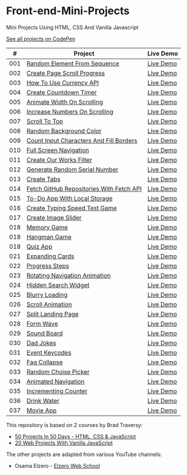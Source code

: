 # Front-end-Mini-Projects
Mini Projects Using HTML, CSS And Vanilla Javascript

[See all projects on CodePen](https://codepen.io/collection/OLepRQ?grid_type=grid)

|  #  | Project                                                                      | Live Demo                                                |
| :-: | ----------------------------------------------------------------------       | -------------------------------------------------------- |
| 001 | [Random Element From Sequence](https://github.com/MajidALILOUCH/Front-end-Mini-Projects/tree/main/001%20-%20Random%20Element%20From%20Sequence) | [Live Demo](https://codepen.io/majid_alilouch/full/ExezpjJ)  |
| 002 | [Create Page Scroll Progress](https://github.com/MajidALILOUCH/Front-end-Mini-Projects/tree/main/002%20-%20Create%20Page%20Scroll%20Progress)   | [Live Demo](https://codepen.io/majid_alilouch/full/VwGOBee)  |
| 003 | [How To Use Currency API](https://github.com/MajidALILOUCH/Front-end-Mini-Projects/tree/main/003%20-%20How%20To%20Use%20Currency%20API)         | [Live Demo](https://codepen.io/majid_alilouch/full/VwGJmoZ)  |
| 004 | [Create Countdown Timer](https://github.com/MajidALILOUCH/Front-end-Mini-Projects/tree/main/004%20-%20Create%20Countdown%20Timer)               | [Live Demo](https://codepen.io/majid_alilouch/full/NWLZbQj)  |
| 005 | [Animate Width On Scrolling](https://github.com/MajidALILOUCH/Front-end-Mini-Projects/tree/main/005%20-%20Animate%20Width%20On%20Scrolling)     | [Live Demo](https://codepen.io/majid_alilouch/full/abagBeX)  |
| 006 | [Increase Numbers On Scrolling](https://github.com/MajidALILOUCH/Front-end-Mini-Projects/tree/main/006%20-%20Increase%20Numbers%20On%20Scrolling)| [Live Demo](https://codepen.io/majid_alilouch/full/poOXRza)  |
| 007 | [Scroll To Top](https://github.com/MajidALILOUCH/Front-end-Mini-Projects/tree/main/007%20-%20Scroll%20To%20Top)                                 | [Live Demo](https://codepen.io/majid_alilouch/full/ExeBZYG)  |
| 008 | [Random Background Color](https://github.com/MajidALILOUCH/Front-end-Mini-Projects/tree/main/008%20-%20Random%20Background%20Color)             | [Live Demo](https://codepen.io/majid_alilouch/full/VwGJPww)  |
| 009 | [Count Input Characters And Fill Borders](https://github.com/MajidALILOUCH/Front-end-Mini-Projects/tree/main/009%20-%20Count%20Input%20Characters%20And%20Fill%20Borders)                                                                                                   | [Live Demo](https://codepen.io/majid_alilouch/full/GRXbrRZ)  |
| 010 | [Full Screen Navigation](https://github.com/MajidALILOUCH/Front-end-Mini-Projects/tree/main/010%20-%20Full%20Screen%20Navigation)               | [Live Demo](https://codepen.io/majid_alilouch/full/KKxjaKZ)  |
| 011 | [Create Our Works Filter](https://github.com/MajidALILOUCH/Front-end-Mini-Projects/tree/main/011%20-%20Create%20Our%20Works%20Filter)           | [Live Demo](https://codepen.io/majid_alilouch/full/xxaogxB)  |
| 012 | [Generate Random Serial Number](https://github.com/MajidALILOUCH/Front-end-Mini-Projects/tree/main/012%20-%20Generate%20Random%20Serial%20Number)| [Live Demo](https://codepen.io/majid_alilouch/full/LYJKxYK)  |
| 013 | [Create Tabs](https://github.com/MajidALILOUCH/Front-end-Mini-Projects/tree/main/013%20-%20Create%20Tabs)                                       | [Live Demo](https://codepen.io/majid_alilouch/full/RwYzKNW)  |
| 014 | [Fetch GitHub Repositories With Fetch API](https://github.com/MajidALILOUCH/Front-end-Mini-Projects/tree/main/014%20-%20Fetch%20GitHub%20Repositories%20With%20Fetch%20API)                                                                                                  | [Live Demo](https://codepen.io/majid_alilouch/full/xxaogbe)  |
| 015 | [To-Do App With Local Storage](https://github.com/MajidALILOUCH/Front-end-Mini-Projects/tree/main/015%20-%20To-Do%20App%20With%20Local%20Storage)| [Live Demo](https://codepen.io/majid_alilouch/full/gOdNgpw)  |
| 016 | [Create Typing Speed Test Game](https://github.com/MajidALILOUCH/Front-end-Mini-Projects/tree/main/016%20-%20Create%20Typing%20Speed%20Test%20Game)| [Live Demo](https://codepen.io/majid_alilouch/full/WNgqRvZ)  |
| 017 | [Create Image Slider](https://github.com/MajidALILOUCH/Front-end-Mini-Projects/tree/main/017%20-%20Create%20Image%20Slider)                     | [Live Demo](https://codepen.io/majid_alilouch/full/MWqMJaX)  |
| 018 | [Memory Game](https://github.com/MajidALILOUCH/Front-end-Mini-Projects/tree/main/018%20-%20Memory%20Game)                                       | [Live Demo](https://codepen.io/majid_alilouch/full/BaqaKqE)  |
| 018 | [Hangman Game](https://github.com/MajidALILOUCH/Front-end-Mini-Projects/tree/main/019%20-%20create%20hangman%20game)                            | [Live Demo]()  |
| 018 | [Quiz App](https://github.com/MajidALILOUCH/Front-end-Mini-Projects/tree/main/020%20-%20create%20quiz%20app)                                    | [Live Demo]()  |
| 021 | [Expanding Cards](https://github.com/MajidALILOUCH/Front-end-Mini-Projects/tree/main/021%20-%20Expanding%20Cards)                               | [Live Demo](https://codepen.io/majid_alilouch/full/eYPmdmM)  |
| 022 | [Progress Steps](https://github.com/MajidALILOUCH/Front-end-Mini-Projects/tree/main/022%20-%20Progress%20Steps)                                 | [Live Demo](https://codepen.io/majid_alilouch/full/xxybEGm)  |
| 023 | [Rotating Navigation Animation](https://github.com/MajidALILOUCH/Front-end-Mini-Projects/tree/main/023%20-%20Rotating%20Navigation%20Animation) | [Live Demo](https://codepen.io/majid_alilouch/full/qBJEJEd)  |
| 024 | [Hidden Search Widget](https://github.com/MajidALILOUCH/Front-end-Mini-Projects/tree/main/024%20-%20Hidden%20Search%20Widget)                   | [Live Demo](https://codepen.io/majid_alilouch/full/oNaXPRv)  |
| 025 | [Blurry Loading](https://github.com/MajidALILOUCH/Front-end-Mini-Projects/tree/main/025%20-%20Blurry%20Loading)                                 | [Live Demo](https://codepen.io/majid_alilouch/full/QWZbVRO)  |
| 026 | [Scroll Animation](https://github.com/MajidALILOUCH/Front-end-Mini-Projects/tree/main/026%20-%20Scroll%20Animation)                             | [Live Demo](https://codepen.io/majid_alilouch/full/poxjmrV)  |
| 027 | [Split Landing Page](https://github.com/MajidALILOUCH/Front-end-Mini-Projects/tree/main/027%20-%20Split%20Landing%20Page)                       | [Live Demo](https://codepen.io/majid_alilouch/full/NWOGVww)  |
| 028 | [Form Wave](https://github.com/MajidALILOUCH/Front-end-Mini-Projects/tree/main/028%20-%20Form%20Wave)                                           | [Live Demo](https://codepen.io/majid_alilouch/full/QWZMMdb)  |
| 029 | [Sound Board](https://github.com/MajidALILOUCH/Front-end-Mini-Projects/tree/main/029%20-%20Sound%20Board)                                       | [Live Demo](https://codepen.io/majid_alilouch/full/QWZMMpj)  |
| 030 | [Dad Jokes](https://github.com/MajidALILOUCH/Front-end-Mini-Projects/tree/main/030%20-%20Dad%20Jokes)                                           | [Live Demo](https://codepen.io/majid_alilouch/full/rNqzzym)  |
| 031 | [Event Keycodes](https://github.com/MajidALILOUCH/Front-end-Mini-Projects/tree/main/031%20-%20Event%20Keycodes)                                 | [Live Demo](https://codepen.io/majid_alilouch/full/OJBjjpe)  |
| 032 | [Faq Collapse](https://github.com/MajidALILOUCH/Front-end-Mini-Projects/tree/main/032%20-%20Faq%20Collapse)                                     | [Live Demo](https://codepen.io/majid_alilouch/full/gOBxxxJ)  |
| 033 | [Random Choise Picker](https://github.com/MajidALILOUCH/Front-end-Mini-Projects/tree/main/033%20-%20Random%20Choise%20Picker)                   | [Live Demo](https://codepen.io/majid_alilouch/full/eYPEEGW)  |
| 034 | [Animated Navigation](https://github.com/MajidALILOUCH/Front-end-Mini-Projects/tree/main/034%20-%20Animated%20Navigation)                       | [Live Demo](https://codepen.io/majid_alilouch/full/qBQEVbw)  |
| 035 | [Incrementing Counter](https://github.com/MajidALILOUCH/Front-end-Mini-Projects/tree/main/035%20-%20Incrementing%20Counter)                     | [Live Demo](https://codepen.io/majid_alilouch/full/QWJwONM)  |
| 036 | [Drink Water](https://github.com/MajidALILOUCH/Front-end-Mini-Projects/tree/main/036%20-%20Drink%20Water)                                       | [Live Demo](https://codepen.io/majid_alilouch/full/rNQaYer)  |
| 037 | [Movie App](https://github.com/MajidALILOUCH/Front-end-Mini-Projects/tree/main/037%20-%20Movie%20App)                                           | [Live Demo](https://codepen.io/majid_alilouch/full/oNQgwWv)  |

This repository is based on 2 courses by Brad Traversy:

- [50 Projects In 50 Days - HTML, CSS & JavaScript](https://www.udemy.com/course/50-projects-50-days/)
- [20 Web Projects With Vanilla JavaScript](https://www.udemy.com/course/web-projects-with-vanilla-javascript/)

The other projects are adapted from various YouTube channels:

- Osama Elzero - [Elzero Web School](https://www.youtube.com/@ElzeroWebSchool)
